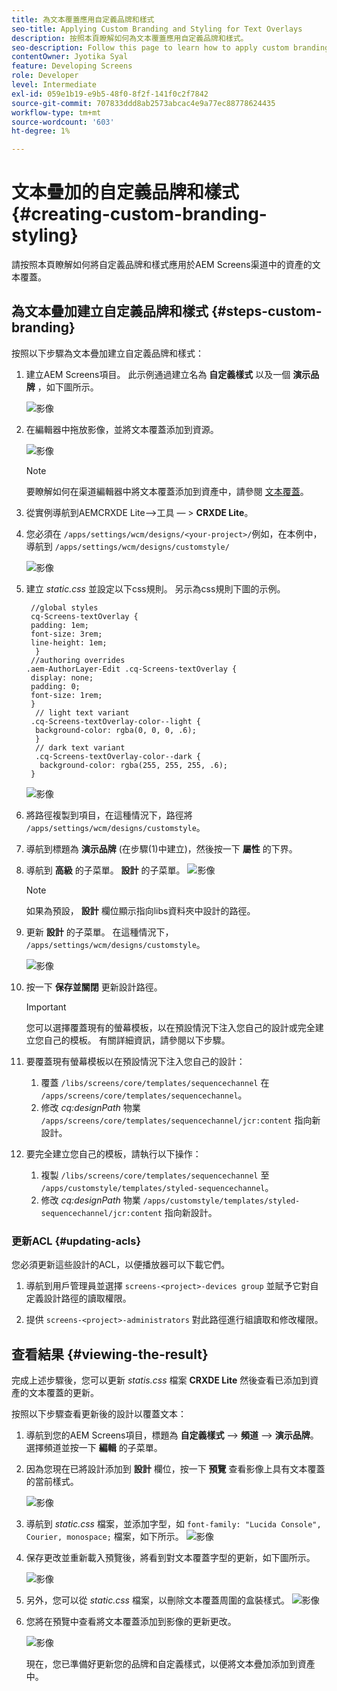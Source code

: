 ```yaml
---
title: 為文本覆蓋應用自定義品牌和樣式
seo-title: Applying Custom Branding and Styling for Text Overlays
description: 按照本頁瞭解如何為文本覆蓋應用自定義品牌和樣式。
seo-description: Follow this page to learn how to apply custom branding and styling for Text Overlays.
contentOwner: Jyotika Syal
feature: Developing Screens
role: Developer
level: Intermediate
exl-id: 059e1b19-e9b5-48f0-8f2f-141f0c2f7842
source-git-commit: 707833ddd8ab2573abcac4e9a77ec88778624435
workflow-type: tm+mt
source-wordcount: '603'
ht-degree: 1%

---
```


# 文本疊加的自定義品牌和樣式 {#creating-custom-branding-styling}

請按照本頁瞭解如何將自定義品牌和樣式應用於AEM Screens渠道中的資產的文本覆蓋。

## 為文本疊加建立自定義品牌和樣式 {#steps-custom-branding}

按照以下步驟為文本疊加建立自定義品牌和樣式：

1. 建立AEM Screens項目。 此示例通過建立名為 **自定義樣式** 以及一個 **演示品牌** ，如下圖所示。

   ![影像](/help/user-guide/assets/custom-brand/custom-brand1.png)

1. 在編輯器中拖放影像，並將文本覆蓋添加到資源。

   ![影像](/help/user-guide/assets/custom-brand/custom-brand2.png)

   >[!NOTE]
   >要瞭解如何在渠道編輯器中將文本覆蓋添加到資產中，請參閱 [文本覆蓋](/help/user-guide/text-overlay.md)。

1. 從實例導航到AEMCRXDE Lite—>工具 — > **CRXDE Lite**。

1. 您必須在 `/apps/settings/wcm/designs/<your-project>/`例如，在本例中，導航到 `/apps/settings/wcm/designs/customstyle/`

   ![影像](/help/user-guide/assets/custom-brand/custom-brand3.png)

1. 建立 *static.css* 並設定以下css規則。 另示為css規則下圖的示例。

   ```shell
    //global styles
    cq-Screens-textOverlay {
    padding: 1em;
    font-size: 3rem;
    line-height: 1em;
     }
    //authoring overrides
   .aem-AuthorLayer-Edit .cq-Screens-textOverlay {
    display: none;
    padding: 0;
    font-size: 1rem;
    }
     // light text variant
    .cq-Screens-textOverlay-color--light {
     background-color: rgba(0, 0, 0, .6);
     }
     // dark text variant
     .cq-Screens-textOverlay-color--dark {
      background-color: rgba(255, 255, 255, .6);
    }
   ```

   ![影像](/help/user-guide/assets/custom-brand/custom-brand4.png)

1. 將路徑複製到項目，在這種情況下，路徑將 `/apps/settings/wcm/designs/customstyle`。

1. 導航到標題為 **演示品牌** (在步驟(1)中建立)，然後按一下 **屬性** 的下界。

1. 導航到 **高級** 的子菜單。 **設計** 的子菜單。
   ![影像](/help/user-guide/assets/custom-brand/custom-brand5.png)

   >[!NOTE]
   >如果為預設， **設計** 欄位顯示指向libs資料夾中設計的路徑。

1. 更新 **設計** 的子菜單。 在這種情況下， `/apps/settings/wcm/designs/customstyle`。

   ![影像](/help/user-guide/assets/custom-brand/custom-brand6.png)

1. 按一下 **保存並關閉** 更新設計路徑。

   >[!IMPORTANT]
   >您可以選擇覆蓋現有的螢幕模板，以在預設情況下注入您自己的設計或完全建立您自己的模板。 有關詳細資訊，請參閱以下步驟。

1. 要覆蓋現有螢幕模板以在預設情況下注入您自己的設計：

   1. 覆蓋 `/libs/screens/core/templates/sequencechannel` 在 `/apps/screens/core/templates/sequencechannel`。
   1. 修改 *cq:designPath* 物業 `/apps/screens/core/templates/sequencechannel/jcr:content` 指向新設計。

1. 要完全建立您自己的模板，請執行以下操作：
   1. 複製 `/libs/screens/core/templates/sequencechannel` 至 `/apps/customstyle/templates/styled-sequencechannel`。
   1. 修改 *cq:designPath* 物業 `/apps/customstyle/templates/styled-sequencechannel/jcr:content` 指向新設計。


### 更新ACL {#updating-acls}

您必須更新這些設計的ACL，以便播放器可以下載它們。

1. 導航到用戶管理員並選擇 `screens-<project>-devices group` 並賦予它對自定義設計路徑的讀取權限。

1. 提供 `screens-<project>-administrators` 對此路徑進行組讀取和修改權限。

## 查看結果 {#viewing-the-result}

完成上述步驟後，您可以更新 *statis.css* 檔案 **CRXDE Lite** 然後查看已添加到資產的文本覆蓋的更新。

按照以下步驟查看更新後的設計以覆蓋文本：

1. 導航到您的AEM Screens項目，標題為 **自定義樣式** —> **頻道** —> **演示品牌**。 選擇頻道並按一下 **編輯** 的子菜單。

1. 因為您現在已將設計添加到 **設計** 欄位，按一下 **預覽** 查看影像上具有文本覆蓋的當前樣式。

   ![影像](/help/user-guide/assets/custom-brand/custom-brand7.png)

1. 導航到 *static.css* 檔案，並添加字型，如 `font-family: "Lucida Console", Courier, monospace;` 檔案，如下所示。
   ![影像](/help/user-guide/assets/custom-brand/custom-brand8.png)

1. 保存更改並重新載入預覽後，將看到對文本覆蓋字型的更新，如下圖所示。

   ![影像](/help/user-guide/assets/custom-brand/custom-brand9.png)

1. 另外，您可以從 *static.css* 檔案，以刪除文本覆蓋周圍的盒裝樣式。
   ![影像](/help/user-guide/assets/custom-brand/custom-brand10.png)

1. 您將在預覽中查看將文本覆蓋添加到影像的更新更改。

   ![影像](/help/user-guide/assets/custom-brand/custom-brand11.png)

   現在，您已準備好更新您的品牌和自定義樣式，以便將文本疊加添加到資產中。
